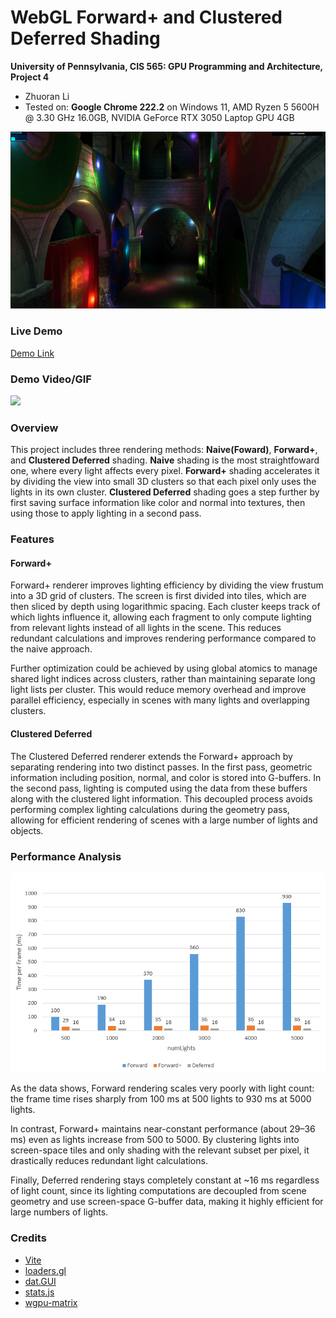 WebGL Forward+ and Clustered Deferred Shading
======================

**University of Pennsylvania, CIS 565: GPU Programming and Architecture, Project 4**

* Zhuoran Li
* Tested on: **Google Chrome 222.2** on
  Windows 11, AMD Ryzen 5 5600H @ 3.30 GHz 16.0GB, NVIDIA GeForce RTX 3050 Laptop GPU 4GB

![](images/screenshot.png)

### Live Demo

[Demo Link](https://luoluobuli.github.io/CIS565-Project4-WebGPU-Forward-Plus-and-Clustered-Deferred)


### Demo Video/GIF

![](images/demo.gif)

### Overview
This project includes three rendering methods: **Naive(Foward)**, **Forward+**, and **Clustered Deferred** shading. **Naive** shading is the most straightfoward one, where every light affects every pixel. **Forward+** shading accelerates it by dividing the view into small 3D clusters so that each pixel only uses the lights in its own cluster. **Clustered Deferred** shading goes a step further by first saving surface information like color and normal into textures, then using those to apply lighting in a second pass. 

### Features

#### Forward+
Forward+ renderer improves lighting efficiency by dividing the view frustum into a 3D grid of clusters. The screen is first divided into tiles, which are then sliced by depth using logarithmic spacing. Each cluster keeps track of which lights influence it, allowing each fragment to only compute lighting from relevant lights instead of all lights in the scene. This reduces redundant calculations and improves rendering performance compared to the naive approach.

Further optimization could be achieved by using global atomics to manage shared light indices across clusters, rather than maintaining separate long light lists per cluster. This would reduce memory overhead and improve parallel efficiency, especially in scenes with many lights and overlapping clusters.

#### Clustered Deferred
The Clustered Deferred renderer extends the Forward+ approach by separating rendering into two distinct passes. In the first pass, geometric information including position, normal, and color is stored into G-buffers. In the second pass, lighting is computed using the data from these buffers along with the clustered light information. This decoupled process avoids performing complex lighting calculations during the geometry pass, allowing for efficient rendering of scenes with a large number of lights and objects.

### Performance Analysis

![](images/analysis.png)

As the data shows, Forward rendering scales very poorly with light count: the frame time rises sharply from 100 ms at 500 lights to 930 ms at 5000 lights. 

In contrast, Forward+ maintains near-constant performance (about 29–36 ms) even as lights increase from 500 to 5000. By clustering lights into screen-space tiles and only shading with the relevant subset per pixel, it drastically reduces redundant light calculations. 

Finally, Deferred rendering stays completely constant at ~16 ms regardless of light count, since its lighting computations are decoupled from scene geometry and use screen-space G-buffer data, making it highly efficient for large numbers of lights.


### Credits

- [Vite](https://vitejs.dev/)
- [loaders.gl](https://loaders.gl/)
- [dat.GUI](https://github.com/dataarts/dat.gui)
- [stats.js](https://github.com/mrdoob/stats.js)
- [wgpu-matrix](https://github.com/greggman/wgpu-matrix)
